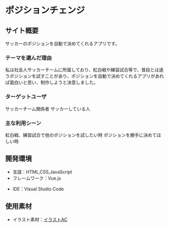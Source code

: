 # ポジションチェンジ

## サイト概要

サッカーのポジションを自動で決めてくれるアプリです。


### テーマを選んだ理由

私は社会人サッカーチームに所属しており、紅白戦や練習試合等で、普段とは違うポジションを試すことがあり、ポジションを自動で決めてくれるアプリがあれば面白いと思い、制作しようと決意しました。


### ターゲットユーザ

サッカーチーム関係者
サッカーしている人

### 主な利用シーン

紅白戦、練習試合で他のポジションを試したい時
ポジションを勝手に決めてほしい時


## 開発環境

- 言語：HTML,CSS,JavaScript
- フレームワーク：Vue.js
<!-- - JS ライブラリ： -->
- IDE：Visual Studio Code

## 使用素材
- イラスト素材：[イラストAC](https://www.ac-illust.com/)
